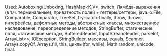 Used: Autoboxing/Unboxing, HashMap<K,V>, switch, Лямбда-выражения (в т.ч. терминальные), приватность полей + геттеры/сеттеры, java.io.File, Comparable<T>, Comparator<T>, TreeSet<E>, try-catch-finally, throw, throws, интерфейсы, дефолтные методы, абстрактные классы, множественное наследование, переопределение методов, StringBuffer, статические поля, статические методы, BufferedReader, InputStreamReader, parseInt, ArrayList<>, IOException, StringBuilder, массивы, equals, Scanner, Arrays.copyOf, Arrays.fill, this, циклы(for, while), Math.random, unicode, final.
